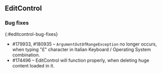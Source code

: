 ## EditControl

### Bug fixes
{:#editcontrol-bug-fixes}

* \#179933, #180935 – `ArgumentOutOfRangeException` no longer occurs, when typing "£" character in Italian Keyboard / Operating System combination. 
* \#174496 –  EditControl will function properly, when deleting huge content loaded in it. 